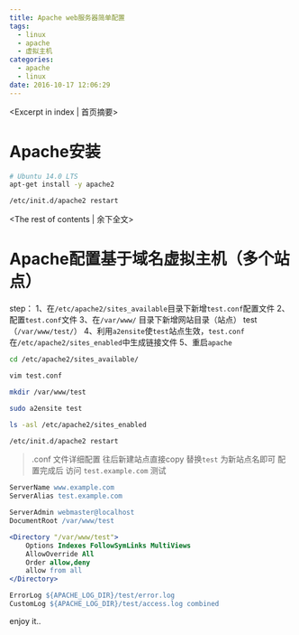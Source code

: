 ```yaml
---
title: Apache web服务器简单配置
tags:
  - linux
  - apache
  - 虚拟主机
categories:
  - apache
  - linux
date: 2016-10-17 12:06:29
---
```

<Excerpt in index | 首页摘要> 

# Apache安装 #
```bash
# Ubuntu 14.0 LTS
apt-get install -y apache2

/etc/init.d/apache2 restart
```
<!-- more -->
<The rest of contents | 余下全文>

# Apache配置基于域名虚拟主机（多个站点） #

step：
1、在``/etc/apache2/sites_available``目录下新增``test.conf``配置文件
2、配置``test.conf``文件
3、在``/var/www/`` 目录下新增网站目录（站点） test（``/var/www/test/``）
4、利用``a2ensite``使``test``站点生效，``test.conf``在``/etc/apache2/sites_enabled``中生成链接文件
5、重启``apache``

```bash
cd /etc/apache2/sites_available/

vim test.conf

mkdir /var/www/test

sudo a2ensite test

ls -asl /etc/apache2/sites_enabled

/etc/init.d/apache2 restart
```

> .conf 文件详细配置
往后新建站点直接copy 替换``test`` 为新站点名即可
配置完成后 访问 ``test.example.com`` 测试


```apache
ServerName www.example.com
ServerAlias test.example.com

ServerAdmin webmaster@localhost
DocumentRoot /var/www/test

<Directory "/var/www/test">
    Options Indexes FollowSymLinks MultiViews
    AllowOverride All
    Order allow,deny
    allow from all
</Directory>

ErrorLog ${APACHE_LOG_DIR}/test/error.log
CustomLog ${APACHE_LOG_DIR}/test/access.log combined
```

enjoy it..